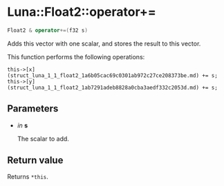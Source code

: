 # Luna::Float2::operator+=

```c++
Float2 & operator+=(f32 s)
```

Adds this vector with one scalar, and stores the result to this vector. 

This function performs the following operations: 
```
this->[x](struct_luna_1_1_float2_1a6b05cac69c0301ab972c27ce208373be.md) += s;
this->[y](struct_luna_1_1_float2_1ab7291adeb8828a0cba3aedf332c2053d.md) += s;
```


## Parameters
* *in* **s**

    The scalar to add. 

## Return value
Returns `*this`. 

